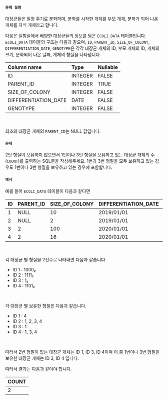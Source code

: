 #### `문제 설명`

대장균들은 일정 주기로 분화하며, 분화를 시작한 개체를 부모 개체, 분화가 되어 나온 개체를 자식 개체라고 합니다.
<br>

다음은 실험실에서 배양한 대장균들의 정보를 담은 `ECOLI_DATA` 테이블입니다. `ECOLI_DATA` 테이블의 구조는 다음과 같으며, `ID`, `PARENT_ID`, `SIZE_OF_COLONY`, `DIFFERENTIATION_DATE`, `GENOTYPE`은 각각 대장균 개체의 ID, 부모 개체의 ID, 개체의 크기, 분화되어 나온 날짜, 개체의 형질을 나타냅니다.
<br>

|Column name|Type|Nullable|
|:--|:--|:--|
|ID|INTEGER|FALSE|
|PARENT_ID|INTEGER|TRUE|
|SIZE_OF_COLONY|INTEGER|FALSE|
|DIFFERENTIATION_DATE|DATE|FALSE|
|GENOTYPE|INTEGER|FALSE|
<br>

최초의 대장균 개체의 `PARENT_ID`는 NULL 값입니다.
<br>

#### `문제`

2번 형질이 보유하지 않으면서 1번이나 3번 형질을 보유하고 있는 대장균 개체의 수(`COUNT`)를 출력하는 SQL문을 작성해주세요. 1번과 3번 형질을 모두 보유하고 있는 경우도 1번이나 3번 형질을 보유하고 있는 경우에 포함합니다.
<br>

#### `예시`

예를 들어 `ECOLI_DATA` 테이블이 다음과 같다면
<br>

|ID|PARENT_ID|SIZE_OF_COLONY|DIFFERENTIATION_DATE|GENOTYPE|
|:--|:--|:--|:--|:--|
|1|NULL|10|2019/01/01|8|
|2|NULL|2|2019/01/01|15|
|3|2|100|2020/01/01|1|
|4|2|16|2020/01/01|13|
<br>

각 대장균 별 형질을 2진수로 나타내면 다음과 같습니다.
<br>

- ID 1 : 1000₂
- ID 2 : 1111₂
- ID 3 : 1₂
- ID 4 : 1101₂
<br>

각 대장균 별 보유한 형질은 다음과 같습니다.

- ID 1 : 4
- ID 2 : 1, 2, 3, 4
- ID 3 : 1
- ID 4 : 1, 3, 4
<br>

따라서 2번 형질이 없는 대장균 개체는 ID 1, ID 3, ID 4이며 이 중 1번이나 3번 형질을 보유한 대장균 개체는 ID 3, ID 4 입니다.
<br>

따라서 결과는 다음과 같아야 합니다.
<br>

|COUNT|
|:--|
|2|
<br>